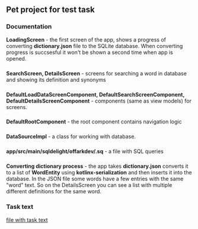 ## Pet project for test task

### Documentation
**LoadingScreen** - the first screen of the app, shows a progress of converting **dictionary.json** file to the SQLite database. When converting progress is succsesful it won't be shown a second time when app is opened.
###
**SearchScreen, DetailsScreen** - screens for searching a word in database and showing its definition and synonyms
###
**DefaultLoadDataScreenComponent, DefaultSearchScreenComponent, DefaultDetailsScreenComponent** - components (same as view models) for screens.
###
**DefaultRootComponent** - the root component contains navigation logic
###
**DataSourceImpl** - a class for working with database.
###
**app/src/main/sqldelight/offarkdev/.sq** - a file with SQL queries 
###

**Converting dictionary process** - the app takes **dictionary.json** converts it to a list of **WordEntity** using **kotlinx-serialization** and then inserts it into the database.
In the JSON file some words have a few entries with the same "word" text. So on the DetailsScreen you can see a list with multiple different definitions for the same word.

### Task text
[file with task text](TaskAndroid.pdf)



